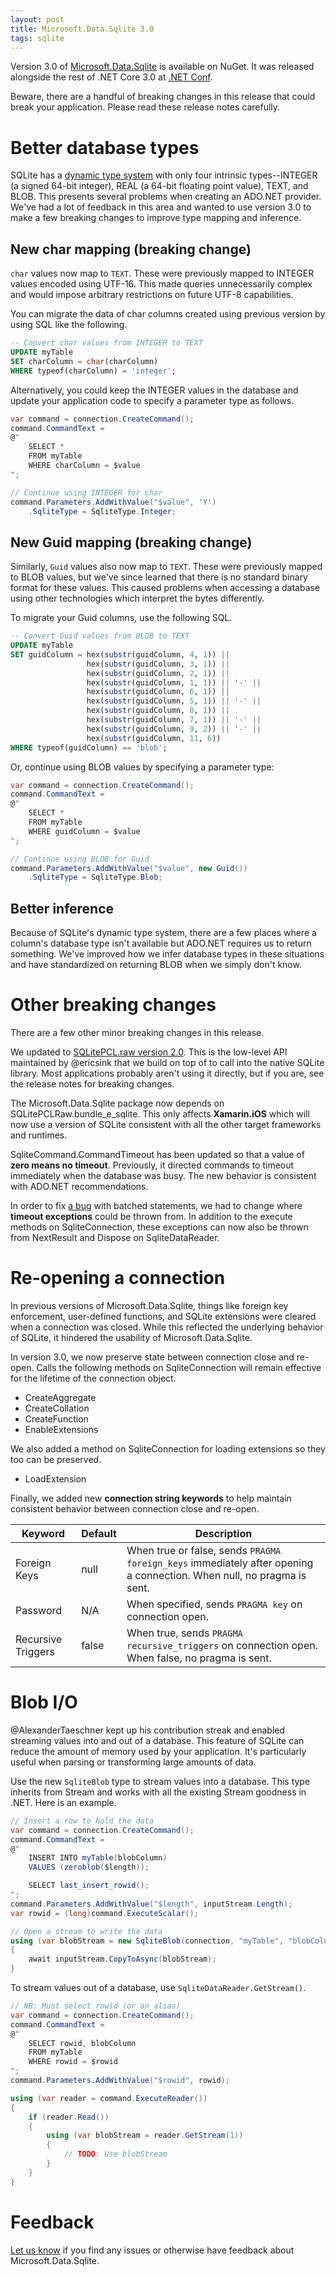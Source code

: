 ```yaml
---
layout: post
title: Microsoft.Data.Sqlite 3.0
tags: sqlite
---
```


Version 3.0 of [Microsoft.Data.Sqlite][1] is available on NuGet. It was released alongside the rest of .NET Core 3.0 at
[.NET Conf][2].

Beware, there are a handful of breaking changes in this release that could break your application. Please read these
release notes carefully.

Better database types
=====================

SQLite has a [dynamic type system][3] with only four intrinsic types--INTEGER (a signed 64-bit integer), REAL (a 64-bit
floating point value), TEXT, and BLOB. This presents several problems when creating an ADO.NET provider. We've had a lot
of feedback in this area and wanted to use version 3.0 to make a few breaking changes to improve type mapping and
inference.

New char mapping (breaking change)
----------------

`char` values now map to `TEXT`. These were previously mapped to INTEGER values encoded using UTF-16. This made queries
unnecessarily complex and would impose arbitrary restrictions on future UTF-8 capabilities.

You can migrate the data of char columns created using previous version by using SQL like the following.

``` sql
-- Convert char values from INTEGER to TEXT
UPDATE myTable
SET charColumn = char(charColumn)
WHERE typeof(charColumn) = 'integer';
```

Alternatively, you could keep the INTEGER values in the database and update your application code to specify a parameter
type as follows.

``` cs
var command = connection.CreateCommand();
command.CommandText =
@"
    SELECT *
    FROM myTable
    WHERE charColumn = $value
";

// Continue using INTEGER for char
command.Parameters.AddWithValue("$value", 'Y')
    .SqliteType = SqliteType.Integer;
```

New Guid mapping (breaking change)
----------------

Similarly, `Guid` values also now map to `TEXT`. These were previously mapped to BLOB values, but we've since learned
that there is no standard binary format for these values. This caused problems when accessing a database using other
technologies which interpret the bytes differently.

To migrate your Guid columns, use the following SQL.

``` sql
-- Convert Guid values from BLOB to TEXT
UPDATE myTable
SET guidColumn = hex(substr(guidColumn, 4, 1)) ||
                 hex(substr(guidColumn, 3, 1)) ||
                 hex(substr(guidColumn, 2, 1)) ||
                 hex(substr(guidColumn, 1, 1)) || '-' ||
                 hex(substr(guidColumn, 6, 1)) ||
                 hex(substr(guidColumn, 5, 1)) || '-' ||
                 hex(substr(guidColumn, 8, 1)) ||
                 hex(substr(guidColumn, 7, 1)) || '-' ||
                 hex(substr(guidColumn, 9, 2)) || '-' ||
                 hex(substr(guidColumn, 11, 6))
WHERE typeof(guidColumn) == 'blob';
```

Or, continue using BLOB values by specifying a parameter type:

``` csharp
var command = connection.CreateCommand();
command.CommandText =
@"
    SELECT *
    FROM myTable
    WHERE guidColumn = $value
";

// Continue using BLOB for Guid
command.Parameters.AddWithValue("$value", new Guid())
    .SqliteType = SqliteType.Blob;
```

Better inference
----------------

Because of SQLite's dynamic type system, there are a few places where a column's database type isn't available but
ADO.NET requires us to return something. We've improved how we infer database types in these situations and have
standardized on returning BLOB when we simply don't know.

Other breaking changes
======================

There are a few other minor breaking changes in this release.

We updated to [SQLitePCL.raw version 2.0][4]. This is the low-level API maintained by @ericsink that we build on top of
to call into the native SQLite library. Most applications probably aren't using it directly, but if you are, see the
release notes for breaking changes.

The Microsoft.Data.Sqlite package now depends on SQLitePCLRaw.bundle_e_sqlite. This only affects **Xamarin.iOS** which
will now use a version of SQLite consistent with all the other target frameworks and runtimes.

SqliteCommand.CommandTimeout has been updated so that a value of **zero means no timeout**. Previously, it directed
commands to timeout immediately when the database was busy. The new behavior is consistent with ADO.NET recommendations.

In order to fix [a bug][5] with batched statements, we had to change where **timeout exceptions** could be thrown from.
In addition to the execute methods on SqliteConnection, these exceptions can now also be thrown from NextResult and
Dispose on SqliteDataReader.

Re-opening a connection
=======================

In previous versions of Microsoft.Data.Sqlite, things like foreign key enforcement, user-defined functions, and SQLite
extensions were cleared when a connection was closed. While this reflected the underlying behavior of SQLite, it
hindered the usability of Microsoft.Data.Sqlite.

In version 3.0, we now preserve state between connection close and re-open. Calls the following methods on
SqliteConnection will remain effective for the lifetime of the connection object.

* CreateAggregate
* CreateCollation
* CreateFunction
* EnableExtensions

We also added a method on SqliteConnection for loading extensions so they too can be preserved.

* LoadExtension

Finally, we added new **connection string keywords** to help maintain consistent behavior between connection close and
re-open.

| Keyword            | Default | Description                                                                           |
| ------------------ | ------- | ------------------------------------------------------------------------------------- |
| Foreign Keys       | null    | When true or false, sends `PRAGMA foreign_keys` immediately after opening a connection. When null, no pragma is sent. |
| Password           | N/A     | When specified, sends `PRAGMA key` on connection open.                                |
| Recursive Triggers | false   | When true, sends `PRAGMA recursive_triggers` on connection open. When false, no pragma is sent. |

Blob I/O
========

@AlexanderTaeschner kept up his contribution streak and enabled streaming values into and out of a database. This
feature of SQLite can reduce the amount of memory used by your application. It's particularly useful when parsing or
transforming large amounts of data.

Use the new `SqliteBlob` type to stream values into a database. This type inherits from Stream and works with all the
existing Stream goodness in .NET. Here is an example.

``` csharp
// Insert a row to hold the data
var command = connection.CreateCommand();
command.CommandText =
@"
    INSERT INTO myTable(blobColumn)
    VALUES (zeroblob($length));

    SELECT last_insert_rowid();
";
command.Parameters.AddWithValue("$length", inputStream.Length);
var rowid = (long)command.ExecuteScalar();

// Open a stream to write the data
using (var blobStream = new SqliteBlob(connection, "myTable", "blobColumn", rowid))
{
    await inputStream.CopyToAsync(blobStream);
}
```

To stream values out of a database, use `SqliteDataReader.GetStream()`.

``` csharp
// NB: Must select rowid (or an alias)
var command = connection.CreateCommand();
command.CommandText =
@"
    SELECT rowid, blobColumn
    FROM myTable
    WHERE rowid = $rowid
";
command.Parameters.AddWithValue("$rowid", rowid);

using (var reader = command.ExecuteReader())
{
    if (reader.Read())
    {
        using (var blobStream = reader.GetStream(1))
        {
            // TODO: Use blobStream
        }
    }
}
```

Feedback
========

[Let us know][6] if you find any issues or otherwise have feedback about Microsoft.Data.Sqlite.


  [1]: https://www.nuget.org/packages/Microsoft.Data.SQLite
  [2]: https://www.dotnetconf.net/
  [3]: https://www.sqlite.org/datatype3.html
  [4]: https://github.com/ericsink/SQLitePCL.raw/blob/master/v2.md
  [5]: https://github.com/aspnet/EntityFrameworkCore/issues/13830
  [6]: https://github.com/aspnet/EntityFrameworkCore/issues/new
